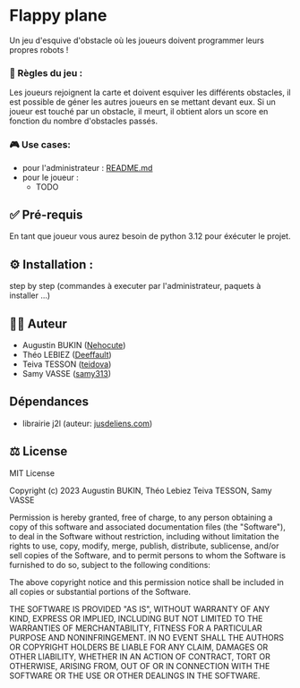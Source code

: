 # Flappy plane
Un jeu d'esquive d'obstacle où les joueurs doivent programmer leurs propres robots !
### 🎲 Règles du jeu :
Les joueurs rejoignent la carte et doivent esquiver les différents obstacles, il est possible de géner les autres joueurs en se mettant devant eux.
Si un joueur est touché par un obstacle, il meurt, il obtient alors un score en fonction du nombre d'obstacles passés.
### 🎮 Use cases:
- pour l'administrateur : [README.md](../..README.md)
- pour le joueur : 
    - TODO
## ✅ Pré-requis
En tant que joueur vous aurez besoin de python 3.12 pour éxécuter le projet.
## ⚙️ Installation : 
step by step (commandes à executer par l'administrateur, paquets à installer ...)
## 🧑‍💻 Auteur
- Augustin BUKIN ([Nehocute](https://github.com/Nehocute))
- Théo LEBIEZ ([Deeffault](https://github.com/Deeffault))
- Teiva TESSON ([teidova](https://github.com/teidova))
- Samy VASSE ([samy313](https://github.com/samy313))
## Dépendances
- librairie j2l (auteur: [jusdeliens.com](https://jusdeliens.com))
## ⚖️ License
MIT License

Copyright (c) 2023 Augustin BUKIN, Théo Lebiez Teiva TESSON, Samy VASSE

Permission is hereby granted, free of charge, to any person obtaining a copy
of this software and associated documentation files (the "Software"), to deal
in the Software without restriction, including without limitation the rights
to use, copy, modify, merge, publish, distribute, sublicense, and/or sell
copies of the Software, and to permit persons to whom the Software is
furnished to do so, subject to the following conditions:

The above copyright notice and this permission notice shall be included in all
copies or substantial portions of the Software.

THE SOFTWARE IS PROVIDED "AS IS", WITHOUT WARRANTY OF ANY KIND, EXPRESS OR
IMPLIED, INCLUDING BUT NOT LIMITED TO THE WARRANTIES OF MERCHANTABILITY,
FITNESS FOR A PARTICULAR PURPOSE AND NONINFRINGEMENT. IN NO EVENT SHALL THE
AUTHORS OR COPYRIGHT HOLDERS BE LIABLE FOR ANY CLAIM, DAMAGES OR OTHER
LIABILITY, WHETHER IN AN ACTION OF CONTRACT, TORT OR OTHERWISE, ARISING FROM,
OUT OF OR IN CONNECTION WITH THE SOFTWARE OR THE USE OR OTHER DEALINGS IN THE
SOFTWARE.